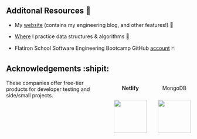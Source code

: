 ## Additonal Resources :eyes:

 - My [website](https://mikebarberry.com) (contains my engineering blog, and other features!) :love_hotel:

 - [Where](https://leetcode.com/Mbarberry/) I practice data structures & algorithms  :space_invader:

 - Flatiron School Software Engineering Bootcamp GitHub [account](https://github.com/MikeBarberry-Flatiron) :black_joker:

## Acknowledgements :shipit:
<div style="display: flex; flex-direction: row; gap: 30px;"
 <p>These companies offer free-tier products for developer testing and side/small projects.</p>
  <div style="display: flex; flex-direction: column; gap: 10px; justify-content: center; align-items: center;">
    <p style="font-weight: bold;">Netlify</p>
    <a href="https://www.netlify.com/">
      <img src="https://tse2.mm.bing.net/th?id=OIP.W1wQF0btA3QFRAs0UXMHGQHaFI&pid=Api&f=1&ipt=e81cfe3511a540a419b1da7ff762d17186948b2b37ffcff42a024a6aea0061c0&ipo=images" height="90px" width="90px" />
    </a> 
  </div>
  <div style="display: flex; flex-direction: column; gap: 10px; justify-content: center; align-items: center;">
    <p>MongoDB</p>
    <a href="https://www.mongodb.com/">
      <img src="https://tse4.mm.bing.net/th?id=OIP.JzBlaYlLd6_GqaQWRAT_rAFNC7&pid=Api&f=1&ipt=2b885f1633731a718946bd9ebcb4de94c3a3f681f081ce0966cc42e5e0050c9f&ipo=images" height="90px" width="90px" />
    </a> 
  </div>
</div>

